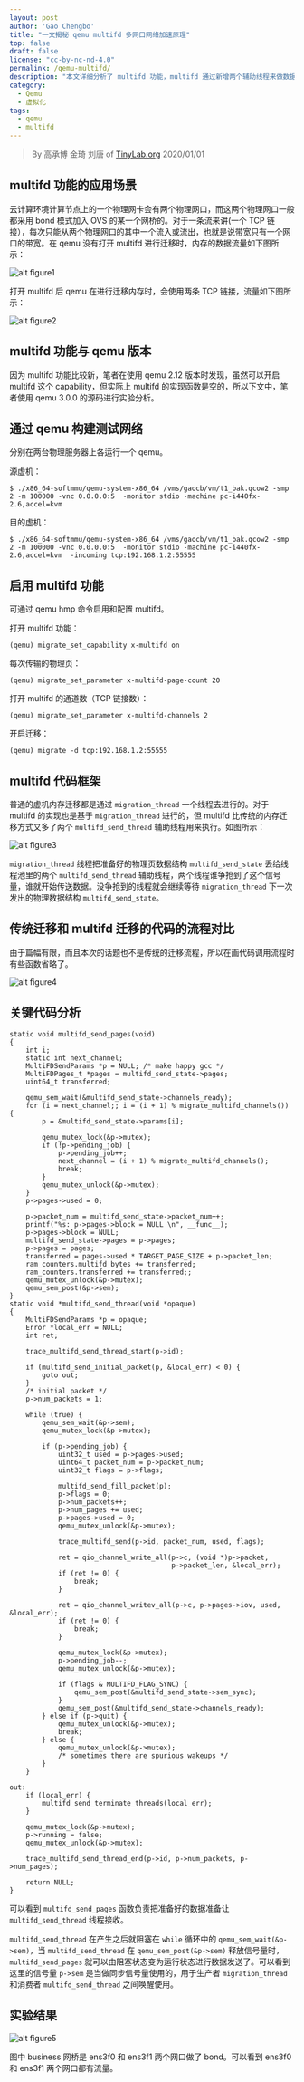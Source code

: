 ```yaml
---
layout: post
author: 'Gao Chengbo'
title: "一文揭秘 qemu multifd 多网口网络加速原理"
top: false
draft: false
license: "cc-by-nc-nd-4.0"
permalink: /qemu-multifd/
description: "本文详细分析了 multifd 功能，multifd 通过新增两个辅助线程来做数据传输，把数据生产和数据传输做了解耦，从而可以充分利用多个物理网口来加快数据传输。"
category:
  - Qemu
  - 虚拟化
tags:
  - qemu
  - multifd
---
```


>
> By 高承博 金琦 刘唐 of [TinyLab.org](http://tinylab.org)
> 2020/01/01
>

## multifd 功能的应用场景

云计算环境计算节点上的一个物理网卡会有两个物理网口，而这两个物理网口一般都采用 bond 模式加入 OVS 的某一个网桥的。对于一条流来讲(一个 TCP 链接），每次只能从两个物理网口的其中一个流入或流出，也就是说带宽只有一个网口的带宽。在 qemu 没有打开 multifd 进行迁移时，内存的数据流量如下图所示：

![alt figure1](/wp-content/uploads/2021/1/qemu/figure1.png)

打开 multifd 后 qemu 在进行迁移内存时，会使用两条 TCP 链接，流量如下图所示：

![alt figure2](/wp-content/uploads/2021/1/qemu/figure2.png)

## multifd 功能与 qemu 版本

因为 multifd 功能比较新，笔者在使用 qemu 2.12 版本时发现，虽然可以开启 multifd 这个 capability，但实际上 multifd 的实现函数是空的，所以下文中，笔者使用 qemu 3.0.0 的源码进行实验分析。

## 通过 qemu 构建测试网络

分别在两台物理服务器上各运行一个 qemu。

源虚机：

```
$ ./x86_64-softmmu/qemu-system-x86_64 /vms/gaocb/vm/t1_bak.qcow2 -smp 2 -m 100000 -vnc 0.0.0.0:5  -monitor stdio -machine pc-i440fx-2.6,accel=kvm
```

目的虚机：

```
$ ./x86_64-softmmu/qemu-system-x86_64 /vms/gaocb/vm/t1_bak.qcow2 -smp 2 -m 100000 -vnc 0.0.0.0:5  -monitor stdio -machine pc-i440fx-2.6,accel=kvm  -incoming tcp:192.168.1.2:55555
```

## 启用 multifd 功能

可通过 qemu hmp 命令启用和配置 multifd。

打开 multifd 功能：

```
(qemu) migrate_set_capability x-multifd on
```

每次传输的物理页：

```
(qemu) migrate_set_parameter x-multifd-page-count 20
```

打开 multifd 的通道数（TCP 链接数）：

```
(qemu) migrate_set_parameter x-multifd-channels 2
```

开启迁移：

```
(qemu) migrate -d tcp:192.168.1.2:55555
```

## multifd 代码框架

普通的虚机内存迁移都是通过 `migration_thread` 一个线程去进行的。对于 multifd 的实现也是基于 `migration_thread` 进行的，但 multifd 比传统的内存迁移方式又多了两个 `multifd_send_thread` 辅助线程用来执行。如图所示：

![alt figure3](/wp-content/uploads/2021/1/qemu/figure3.png)

`migration_thread` 线程把准备好的物理页数据结构 `multifd_send_state` 丢给线程池里的两个 `multifd_send_thread` 辅助线程，两个线程谁争抢到了这个信号量，谁就开始传送数据。没争抢到的线程就会继续等待 `migration_thread` 下一次发出的物理数据结构 `multifd_send_state`。

## 传统迁移和 multifd 迁移的代码的流程对比

由于篇幅有限，而且本次的话题也不是传统的迁移流程，所以在画代码调用流程时有些函数省略了。

![alt figure4](/wp-content/uploads/2021/1/qemu/figure4.png)

## 关键代码分析

```
static void multifd_send_pages(void)
{
    int i;
    static int next_channel;
    MultiFDSendParams *p = NULL; /* make happy gcc */
    MultiFDPages_t *pages = multifd_send_state->pages;
    uint64_t transferred;

    qemu_sem_wait(&multifd_send_state->channels_ready);
    for (i = next_channel;; i = (i + 1) % migrate_multifd_channels()) {
        p = &multifd_send_state->params[i];

        qemu_mutex_lock(&p->mutex);
        if (!p->pending_job) {
            p->pending_job++;
            next_channel = (i + 1) % migrate_multifd_channels();
            break;
        }
        qemu_mutex_unlock(&p->mutex);
    }
    p->pages->used = 0;

    p->packet_num = multifd_send_state->packet_num++;
    printf("%s: p->pages->block = NULL \n", __func__);
    p->pages->block = NULL;
    multifd_send_state->pages = p->pages;
    p->pages = pages;
    transferred = pages->used * TARGET_PAGE_SIZE + p->packet_len;
    ram_counters.multifd_bytes += transferred;
    ram_counters.transferred += transferred;;
    qemu_mutex_unlock(&p->mutex);
    qemu_sem_post(&p->sem);
}
static void *multifd_send_thread(void *opaque)
{
    MultiFDSendParams *p = opaque;
    Error *local_err = NULL;
    int ret;

    trace_multifd_send_thread_start(p->id);

    if (multifd_send_initial_packet(p, &local_err) < 0) {
        goto out;
    }
    /* initial packet */
    p->num_packets = 1;

    while (true) {
        qemu_sem_wait(&p->sem);
        qemu_mutex_lock(&p->mutex);

        if (p->pending_job) {
            uint32_t used = p->pages->used;
            uint64_t packet_num = p->packet_num;
            uint32_t flags = p->flags;

            multifd_send_fill_packet(p);
            p->flags = 0;
            p->num_packets++;
            p->num_pages += used;
            p->pages->used = 0;
            qemu_mutex_unlock(&p->mutex);

            trace_multifd_send(p->id, packet_num, used, flags);

            ret = qio_channel_write_all(p->c, (void *)p->packet,
                                        p->packet_len, &local_err);
            if (ret != 0) {
                break;
            }

            ret = qio_channel_writev_all(p->c, p->pages->iov, used, &local_err);
            if (ret != 0) {
                break;
            }

            qemu_mutex_lock(&p->mutex);
            p->pending_job--;
            qemu_mutex_unlock(&p->mutex);

            if (flags & MULTIFD_FLAG_SYNC) {
                qemu_sem_post(&multifd_send_state->sem_sync);
            }
            qemu_sem_post(&multifd_send_state->channels_ready);
        } else if (p->quit) {
            qemu_mutex_unlock(&p->mutex);
            break;
        } else {
            qemu_mutex_unlock(&p->mutex);
            /* sometimes there are spurious wakeups */
        }
    }

out:
    if (local_err) {
        multifd_send_terminate_threads(local_err);
    }

    qemu_mutex_lock(&p->mutex);
    p->running = false;
    qemu_mutex_unlock(&p->mutex);

    trace_multifd_send_thread_end(p->id, p->num_packets, p->num_pages);

    return NULL;
}
```

可以看到 `multifd_send_pages` 函数负责把准备好的数据准备让 `multifd_send_thread` 线程接收。

`multifd_send_thread` 在产生之后就阻塞在 `while` 循环中的 `qemu_sem_wait(&p->sem)`，当 `multifd_send_thread` 在 `qemu_sem_post(&p->sem)` 释放信号量时，`multifd_send_pages` 就可以由阻塞状态变为运行状态进行数据发送了。可以看到这里的信号量 `p->sem` 是当做同步信号量使用的，用于生产者 `migration_thread` 和消费者 `multifd_send_thread` 之间唤醒使用。

## 实验结果

![alt figure5](/wp-content/uploads/2021/1/qemu/figure5.png)

图中 business 网桥是 ens3f0 和 ens3f1 两个网口做了 bond。可以看到 ens3f0 和 ens3f1 两个网口都有流量。
